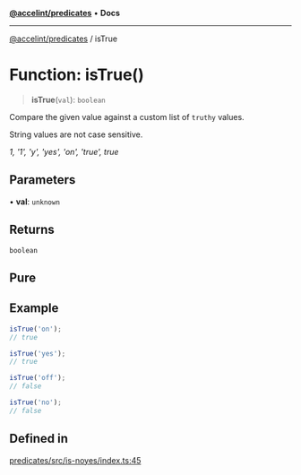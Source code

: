 [**@accelint/predicates**](../README.md) • **Docs**

***

[@accelint/predicates](../README.md) / isTrue

# Function: isTrue()

> **isTrue**(`val`): `boolean`

Compare the given value against a custom list of `truthy` values.

String values are not case sensitive.

_1, '1', 'y', 'yes', 'on', 'true', true_

## Parameters

• **val**: `unknown`

## Returns

`boolean`

## Pure

## Example

```ts
isTrue('on');
// true

isTrue('yes');
// true

isTrue('off');
// false

isTrue('no');
// false
```

## Defined in

[predicates/src/is-noyes/index.ts:45](https://github.com/gohypergiant/standard-toolkit/blob/258694cea8ed8bbd956b3cf5da47c2c9debcf127/packages/predicates/src/is-noyes/index.ts#L45)
